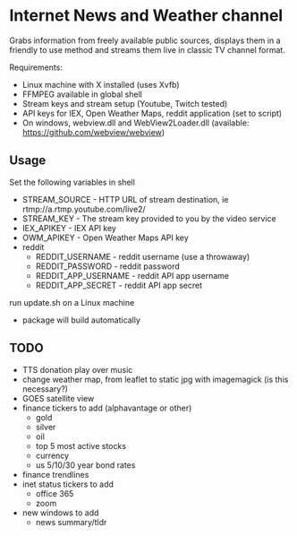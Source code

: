 # Internet News and Weather channel #

Grabs information from freely available public sources, displays them in a friendly to use method and streams them live in classic TV channel format.

Requirements:
* Linux machine with X installed (uses Xvfb)
* FFMPEG available in global shell
* Stream keys and stream setup (Youtube, Twitch tested)
* API keys for IEX, Open Weather Maps, reddit application (set to script)
* On windows, webview.dll and WebView2Loader.dll (available: https://github.com/webview/webview)

## Usage
Set the following variables in shell
* STREAM_SOURCE - HTTP URL of stream destination, ie rtmp://a.rtmp.youtube.com/live2/
* STREAM_KEY - The stream key provided to you by the video service
* IEX_APIKEY - IEX API key
* OWM_APIKEY - Open Weather Maps API key
* reddit
    * REDDIT_USERNAME - reddit username (use a throwaway)
    * REDDIT_PASSWORD - reddit password
    * REDDIT_APP_USERNAME - reddit API app username
    * REDDIT_APP_SECRET - reddit API app secret

run update.sh on a Linux machine
* package will build automatically

## TODO
* TTS donation play over music
* change weather map, from leaflet to static jpg with imagemagick (is this necessary?)
* GOES satellite view
* finance tickers to add (alphavantage or other)
    * gold
    * silver
    * oil
    * top 5 most active stocks
    * currency
    * us 5/10/30 year bond rates
* finance trendlines
* inet status tickers to add
    * office 365
    * zoom
* new windows to add
    * news summary/tldr